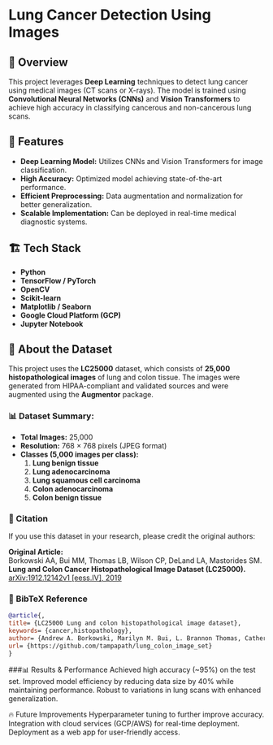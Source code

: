# Lung Cancer Detection Using Images

## 📌 Overview
This project leverages **Deep Learning** techniques to detect lung cancer using medical images (CT scans or X-rays). The model is trained using **Convolutional Neural Networks (CNNs)** and **Vision Transformers** to achieve high accuracy in classifying cancerous and non-cancerous lung scans.

## 🚀 Features
- **Deep Learning Model:** Utilizes CNNs and Vision Transformers for image classification.
- **High Accuracy:** Optimized model achieving state-of-the-art performance.
- **Efficient Preprocessing:** Data augmentation and normalization for better generalization.
- **Scalable Implementation:** Can be deployed in real-time medical diagnostic systems.

## 🏗️ Tech Stack
- **Python**
- **TensorFlow / PyTorch**
- **OpenCV**
- **Scikit-learn**
- **Matplotlib / Seaborn**
- **Google Cloud Platform (GCP)**
- **Jupyter Notebook**

## 📂 About the Dataset
This project uses the **LC25000** dataset, which consists of **25,000 histopathological images** of lung and colon tissue. The images were generated from HIPAA-compliant and validated sources and were augmented using the **Augmentor** package.

### 📊 Dataset Summary:
- **Total Images:** 25,000
- **Resolution:** 768 × 768 pixels (JPEG format)
- **Classes (5,000 images per class):**
  1. **Lung benign tissue**
  2. **Lung adenocarcinoma**
  3. **Lung squamous cell carcinoma**
  4. **Colon adenocarcinoma**
  5. **Colon benign tissue**

### 📌 Citation
If you use this dataset in your research, please credit the original authors:

**Original Article:**  
Borkowski AA, Bui MM, Thomas LB, Wilson CP, DeLand LA, Mastorides SM.  
**Lung and Colon Cancer Histopathological Image Dataset (LC25000).**  
[arXiv:1912.12142v1 [eess.IV], 2019](https://arxiv.org/abs/1912.12142v1)

### 📜 BibTeX Reference
```bibtex
@article{,
title= {LC25000 Lung and colon histopathological image dataset},
keywords= {cancer,histopathology},
author= {Andrew A. Borkowski, Marilyn M. Bui, L. Brannon Thomas, Catherine P. Wilson, Lauren A. DeLand, Stephen M. Mastorides},
url= {https://github.com/tampapath/lung_colon_image_set}
}
```

###📊 Results & Performance
Achieved high accuracy (~95%) on the test set.
Improved model efficiency by reducing data size by 40% while maintaining performance.
Robust to variations in lung scans with enhanced generalization.

🔥 Future Improvements
Hyperparameter tuning to further improve accuracy.
Integration with cloud services (GCP/AWS) for real-time deployment.
Deployment as a web app for user-friendly access.
